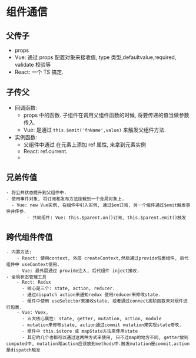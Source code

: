 # 组件通信

## 父传子

-   props
-   Vue: 通过 props 配置对象来接收值, type 类型,defaultvalue,required, validate 校验等
-   React: 一个 TS 搞定.

## 子传父

-   回调函数:
    -   props 中的函数. 子组件在调用父组件函数的时候, 将要传递的值当做参数传入.
    -   Vue: 是通过 `this.$emit('fnName',value)` 来触发父组件方法.
-   实例函数:
    -   父组件中通过 在元素上添加 ref 属性, 来拿到元素实例
    -   React: ref.current.
    -

## 兄弟传值

    - 将公共状态提升到父组件中.
    - 使用事件对象, 将订阅和发布方法挂载到一个全局对象上.
      - Vue: new Vue实例, 在组件中引入实例, 通过$on订阅, 另一个组件通过$emit触发事件并传参.
            - 共同组件: Vue: this.$parent.on()订阅, this.$parent.emit()触发

## 跨代组件传值

    - 内置方法:
        - React: 使用context, 外层 createContext,然后通过provide包裹组件, 后代组件中 useContext使用.
        - Vue: 最外层通过 provide注入, 后代组件 inject接收.
    - 全局状态管理工具
        - Rect: Redux
          - 核心是三个: state, action, reducer.
          - 通过dispatch action来通知redux 使用reducer来修改state.
          - 组件中使用 useSelector来接收state, 或者通过connect高阶函数来对组件进行包裹.
        - Vue: Vuex,
          - 五大核心属性: state, getter, mutation, action, module
          - mutation来修改state, action通过commit mutation来实现state修改.
          - 组件中 this.$store 或 mapState方法来使用state
          - 其它的几个也都可以通过这两种方式来使用, 只不过map的地方不同, getter放到computed中, mutation和action应该放到methods中.触发mutation是commit,action是dispatch触发
